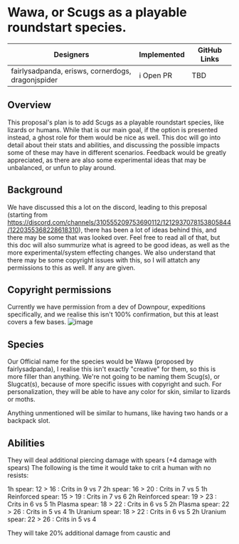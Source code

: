 # Wawa, or Scugs as a playable roundstart species.


| Designers | Implemented | GitHub Links |
|---|---|---|
| fairlysadpanda, erisws, cornerdogs, dragonjspider | :information_source: Open PR | TBD |


## Overview
This proposal's plan is to add Scugs as a playable roundstart species, like lizards or humans. While that is our main goal, if the option is presented instead, a ghost role for them would be nice as well.
This doc will go into detail about their stats and abilities, and discussing the possible impacts some of these may have in different scenarios.
Feedback would be greatly appreciated, as there are also some experimental ideas that may be unbalanced, or unfun to play around.

## Background
We have discussed this a lot on the discord, leading to this preposal (starting from https://discord.com/channels/310555209753690112/1212937078153805844/1220355368228618310), there has been a lot of ideas behind this, and there may be some that was looked over.
Feel free to read all of that, but this doc will also summurize what is agreed to be good ideas, as well as the more experimental/system effecting changes. We also understand that there may be some copyright issues with this, so I will attatch any permissions to this as well. If any are given.

## Copyright permissions
Currently we have permission from a dev of Downpour, expeditions specifically, and we realise this isn't 100% confirmation, but this at least covers a few bases.
![image](https://github.com/Dragonjspider/Wawa-Player-Species-/assets/140023808/ae7437cf-f4d3-42c1-8798-b8ce24a2725f)


## Species
Our Official name for the species would be Wawa (proposed by fairlysadpanda), I realise this isn't exactly "creative" for them, so this is more filler than anything. We're not going to be naming them Scug(s), or Slugcat(s), because of more specific issues with copyright and such.
For personalization, they will be able to have any color for skin, similar to lizards or moths.

Anything unmentioned will be similar to humans, like having two hands or a backpack slot.

## Abilities
They will deal additional piercing damage with spears (+4 damage with spears)
The following is the time it would take to crit a human with no resists: 

1h spear: 12 > 16 : Crits in 9 vs 7 
2h spear: 16 > 20 : Crits in 7 vs 5 
1h Reinforced spear: 15 > 19 : Crits in 7 vs 6
2h Reinforced spear: 19 > 23 : Crits in 6 vs 5 
1h Plasma spear: 18 > 22 : Crits in 6 vs 5
2h Plasma spear: 22 > 26 : Crits in 5 vs 4 
1h Uranium spear: 18 > 22 : Crits in 6 vs 5
2h Uranium spear: 22 > 26 : Crits in 5 vs 4

They will take 20% additional damage from caustic and 


